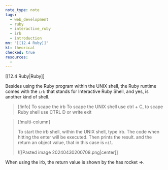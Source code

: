 ```yaml
---
note_type: note
tags:
  - web_development
  - ruby
  - interactive_ruby
  - irb
  - introduction
mn: "[[12.4 Ruby]]"
kt: theorical
checked: true
resources:
  -
---
```

[[12.4 Ruby|Ruby]]

Besides using the Ruby program within the UNIX shell, the Ruby runtime comes with the `irb` that stands for Interactive Ruby Shell, and yes, is another kind of shell. 

>[!info] To scape the irb
>To scape the UNIX shell use ctrl + C, to scape Ruby shell use CTRL D or write exit

>[!multi-column]
>
>To start the irb shell, within the UNIX shell, type irb. The code when hitting the enter will be executed. Then prints the result. and the return an object value, that in this case is `nil`. 
>
>![[Pasted image 20240430200708.png|center]]

When using the irb, the return value is shown by the has rocket =>.
